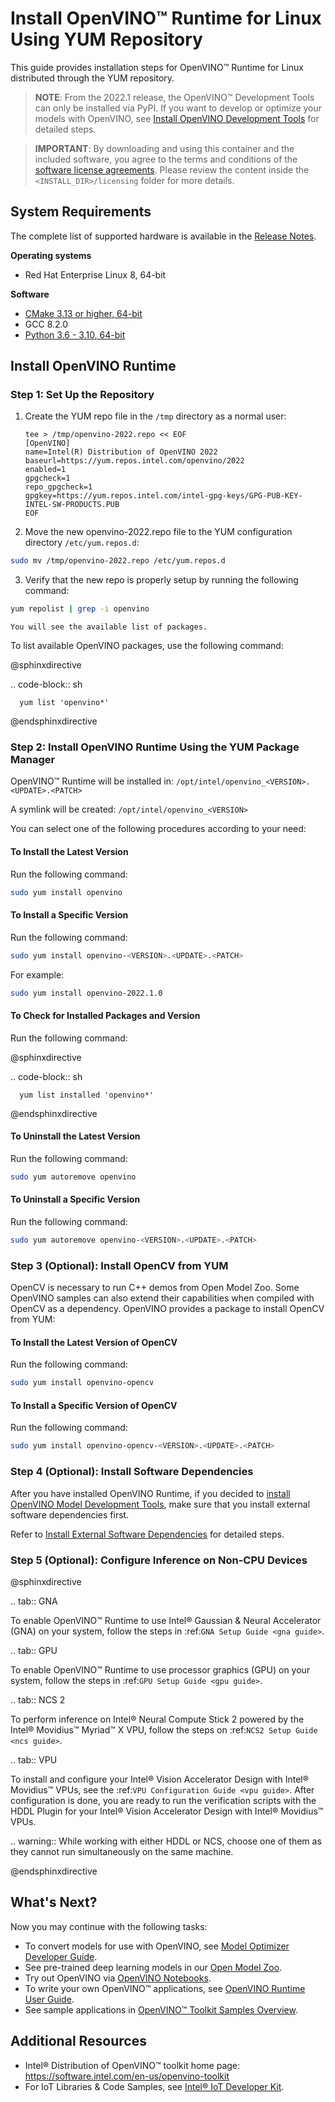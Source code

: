 # Install OpenVINO™ Runtime for Linux Using YUM Repository

This guide provides installation steps for OpenVINO™ Runtime for Linux distributed through the YUM repository.

> **NOTE**: From the 2022.1 release, the OpenVINO™ Development Tools can only be installed via PyPI. If you want to develop or optimize your models with OpenVINO, see [Install OpenVINO Development Tools](installing-model-dev-tools.md) for detailed steps.

> **IMPORTANT**: By downloading and using this container and the included software, you agree to the terms and conditions of the [software license agreements](https://software.intel.com/content/dam/develop/external/us/en/documents/intel-openvino-license-agreements.pdf). Please review the content inside the `<INSTALL_DIR>/licensing` folder for more details.

## System Requirements

The complete list of supported hardware is available in the [Release Notes](https://software.intel.com/content/www/us/en/develop/articles/openvino-relnotes.html).

**Operating systems**

- Red Hat Enterprise Linux 8, 64-bit

**Software**

- [CMake 3.13 or higher, 64-bit](https://cmake.org/download/)
- GCC 8.2.0
- [Python 3.6 - 3.10, 64-bit](https://www.python.org/downloads/windows/)

## Install OpenVINO Runtime

### Step 1: Set Up the Repository

1. Create the YUM repo file in the `/tmp` directory as a normal user:
   ```
   tee > /tmp/openvino-2022.repo << EOF
   [OpenVINO]
   name=Intel(R) Distribution of OpenVINO 2022
   baseurl=https://yum.repos.intel.com/openvino/2022
   enabled=1
   gpgcheck=1
   repo_gpgcheck=1
   gpgkey=https://yum.repos.intel.com/intel-gpg-keys/GPG-PUB-KEY-INTEL-SW-PRODUCTS.PUB
   EOF
   ```
2.	Move the new openvino-2022.repo file to the YUM configuration directory `/etc/yum.repos.d`:
   ```sh
   sudo mv /tmp/openvino-2022.repo /etc/yum.repos.d
   ```
3.	Verify that the new repo is properly setup by running the following command:
   ```sh
   yum repolist | grep -i openvino
   ```
    You will see the available list of packages.


To list available OpenVINO packages, use the following command:

@sphinxdirective

   .. code-block:: sh

      yum list 'openvino*'

@endsphinxdirective

### Step 2: Install OpenVINO Runtime Using the YUM Package Manager

OpenVINO™ Runtime will be installed in: `/opt/intel/openvino_<VERSION>.<UPDATE>.<PATCH>`

A symlink will be created: `/opt/intel/openvino_<VERSION>`

You can select one of the following procedures according to your need:

#### To Install the Latest Version

Run the following command:
```sh
sudo yum install openvino
```

#### To Install a Specific Version

Run the following command:
```sh
sudo yum install openvino-<VERSION>.<UPDATE>.<PATCH>
```

For example:
```sh
sudo yum install openvino-2022.1.0
```

#### To Check for Installed Packages and Version

Run the following command:

@sphinxdirective

   .. code-block:: sh

      yum list installed 'openvino*'

@endsphinxdirective

#### To Uninstall the Latest Version

Run the following command:
```sh
sudo yum autoremove openvino
```

#### To Uninstall a Specific Version

Run the following command:
```sh
sudo yum autoremove openvino-<VERSION>.<UPDATE>.<PATCH>
```

### Step 3 (Optional): Install OpenCV from YUM

OpenCV is necessary to run C++ demos from Open Model Zoo. Some OpenVINO samples can also extend their capabilities when compiled with OpenCV as a dependency. OpenVINO provides a package to install OpenCV from YUM:

#### To Install the Latest Version of OpenCV

Run the following command:
```sh
sudo yum install openvino-opencv
```

#### To Install a Specific Version of OpenCV

Run the following command:
```sh
sudo yum install openvino-opencv-<VERSION>.<UPDATE>.<PATCH>
```

### Step 4 (Optional): Install Software Dependencies

After you have installed OpenVINO Runtime, if you decided to [install OpenVINO Model Development Tools](installing-model-dev-tools.md), make sure that you install external software dependencies first. 

Refer to <a href="openvino_docs_install_guides_installing_openvino_linux.html#install-external-dependencies">Install External Software Dependencies</a> for detailed steps.

### Step 5 (Optional): Configure Inference on Non-CPU Devices

@sphinxdirective

.. tab:: GNA

   To enable OpenVINO™ Runtime to use Intel® Gaussian & Neural Accelerator (GNA) on your system, follow the steps in :ref:`GNA Setup Guide <gna guide>`.
   
.. tab:: GPU

   To enable OpenVINO™ Runtime to use processor graphics (GPU) on your system, follow the steps in :ref:`GPU Setup Guide <gpu guide>`.

.. tab:: NCS 2

   To perform inference on Intel® Neural Compute Stick 2 powered by the Intel® Movidius™ Myriad™ X VPU, follow the steps on :ref:`NCS2 Setup Guide <ncs guide>`.
   <!--For more details, see the `Get Started page for Intel® Neural Compute Stick 2 <https://software.intel.com/en-us/neural-compute-stick/get-started>`.-->

.. tab:: VPU

   To install and configure your Intel® Vision Accelerator Design with Intel® Movidius™ VPUs, see the :ref:`VPU Configuration Guide <vpu guide>`.
   After configuration is done, you are ready to run the verification scripts with the HDDL Plugin for your Intel® Vision Accelerator Design with Intel® Movidius™ VPUs. 

   .. warning::
      While working with either HDDL or NCS, choose one of them as they cannot run simultaneously on the same machine.

@endsphinxdirective


## What's Next?

Now you may continue with the following tasks:

* To convert models for use with OpenVINO, see [Model Optimizer Developer Guide](../MO_DG/Deep_Learning_Model_Optimizer_DevGuide.md).
* See pre-trained deep learning models in our [Open Model Zoo](../model_zoo.md).
* Try out OpenVINO via [OpenVINO Notebooks](https://docs.openvino.ai/latest/notebooks/notebooks.html).
* To write your own OpenVINO™ applications, see [OpenVINO Runtime User Guide](../OV_Runtime_UG/openvino_intro.md).
* See sample applications in [OpenVINO™ Toolkit Samples Overview](../OV_Runtime_UG/Samples_Overview.md).

## Additional Resources

- Intel® Distribution of OpenVINO™ toolkit home page: <https://software.intel.com/en-us/openvino-toolkit>
- For IoT Libraries & Code Samples, see [Intel® IoT Developer Kit](https://github.com/intel-iot-devkit).
